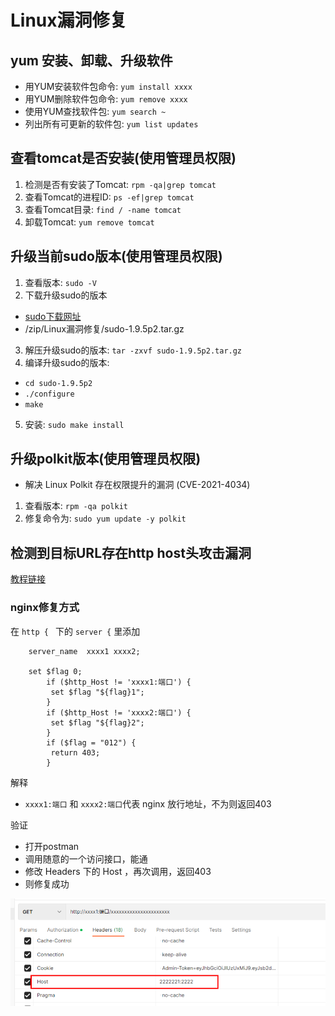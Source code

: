 # Linux漏洞修复


## yum 安装、卸载、升级软件

* 用YUM安装软件包命令: `yum install xxxx `
* 用YUM删除软件包命令: `yum remove xxxx`
* 使用YUM查找软件包: `yum search ~`
* 列出所有可更新的软件包: `yum list updates`

## 查看tomcat是否安装(使用管理员权限)

1. 检测是否有安装了Tomcat: `rpm -qa|grep tomcat`
2. 查看Tomcat的进程ID: `ps -ef|grep tomcat`
3. 查看Tomcat目录: `find / -name tomcat`
4. 卸载Tomcat: `yum remove tomcat`


## 升级当前sudo版本(使用管理员权限)

1. 查看版本: `sudo -V`
2. 下载升级sudo的版本
* [sudo下载网址](https://www.sudo.ws/dist/)
* /zip/Linux漏洞修复/sudo-1.9.5p2.tar.gz
3. 解压升级sudo的版本: `tar -zxvf sudo-1.9.5p2.tar.gz`
4. 编译升级sudo的版本: 
* `cd sudo-1.9.5p2` 
* `./configure`  
* `make`
5. 安装: `sudo make install`

## 升级polkit版本(使用管理员权限)

* 解决 Linux Polkit 存在权限提升的漏洞 (CVE-2021-4034)

1. 查看版本: `rpm -qa polkit`
2. 修复命令为: `sudo yum update -y polkit`

## 检测到目标URL存在http host头攻击漏洞

[教程链接](https://blog.csdn.net/doulicau/article/details/106685476)

### nginx修复方式

在 `http { ` 下的 `server {` 里添加  
```
	server_name  xxxx1 xxxx2;
	
	set $flag 0;
		if ($http_Host != 'xxxx1:端口') {
         set $flag "${flag}1";
        }
        if ($http_Host != 'xxxx2:端口') {
         set $flag "${flag}2";
        }
        if ($flag = "012") {
         return 403;
        }
```

解释

* `xxxx1:端口` 和 `xxxx2:端口`代表 nginx 放行地址，不为则返回403

验证

* 打开postman
* 调用随意的一个访问接口，能通
* 修改 Headers 下的 Host ，再次调用，返回403
* 则修复成功

![Linux漏洞修复](/img/Linux漏洞修复/1.png)





